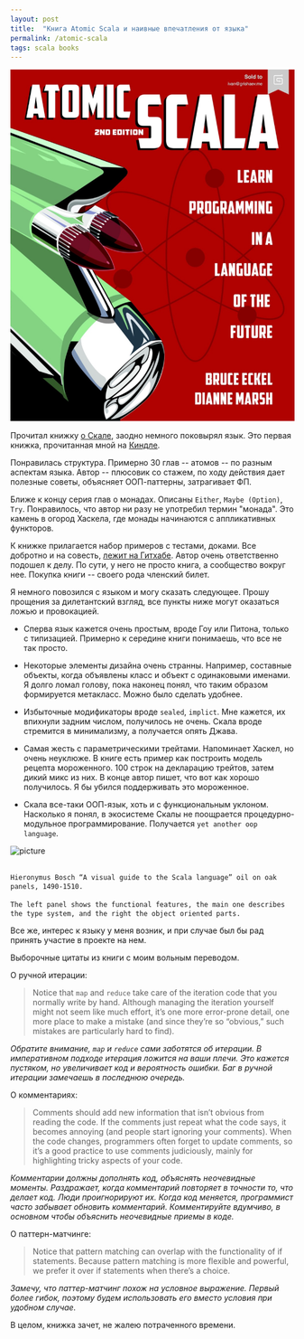 ```yaml
---
layout: post
title:  "Книга Atomic Scala и наивные впечатления от языка"
permalink: /atomic-scala
tags: scala books
---
```


![cover](/assets/static/atomic-scala.jpg)

Прочитал книжку [о Скале][book], заодно немного поковырял язык. Это
первая книжка, прочитанная мной на [Киндле](/kindle).

[book]: http://www.atomicscala.com/

Понравилась структура. Примерно 30 глав -- атомов -- по разным
аспектам языка. Автор -- плюсовик со стажем, по ходу действия дает
полезные советы, объясняет ООП-паттерны, затрагивает ФП.

Ближе к концу серия глав о монадах. Описаны `Either`, `Maybe
(Option)`, `Try`. Понравилось, что автор ни разу не употребил термин
"монада". Это камень в огород Хаскела, где монады начинаются с
аппликативных функторов.

К книжке прилагается набор примеров с тестами, доками. Все добротно и
на совесть, [лежит на Гитхабе][github]. Автор очень ответственно
подошел к делу. По сути, у него не просто книга, а сообщество вокруг
нее. Покупка книги -- своего рода членский билет.

[github]: https://github.com/AtomicScala

Я немного повозился с языком и могу сказать следующее. Прошу прощения
за дилетантский взгляд, все пункты ниже могут оказаться ложью и
провокацией.

- Сперва язык кажется очень простым, вроде Гоу или Питона, только с
  типизацией. Примерно к середине книги понимаешь, что все не так
  просто.

- Некоторые элементы дизайна очень странны. Например, составные
  объекты, когда объявлены класс и объект с одинаковыми именами. Я
  долго ломал голову, пока наконец понял, что таким образом
  формируется метакласс. Можно было сделать удобнее.

- Избыточные модификаторы вроде `sealed`, `implict`. Мне кажется, их
  впихнули задним числом, получилось не очень. Скала вроде стремится в
  минимализму, а получается опять Джава.

- Самая жесть с параметрическими трейтами. Напоминает Хаскел, но очень
  неуклюже. В книге есть пример как построить модель рецепта
  мороженного. 100 строк на декларацию трейтов, затем дикий микс из
  них. В конце автор пишет, что вот как хорошо получилось. Я бы убился
  поддерживать это мороженное.

- Скала все-таки ООП-язык, хоть и с функциональным уклоном. Насколько
  я понял, в экосистеме Скалы не поощрается процедурно-модульное
  программирование. Получается `yet another oop language`.

![picture](http://41.media.tumblr.com/393d852bf9be9b339e76e4bc393aad34/tumblr_o56sc7ASY31ugyavxo1_1280.jpg)

~~~

Hieronymus Bosch “A visual guide to the Scala language” oil on oak
panels, 1490-1510.

The left panel shows the functional features, the main one describes
the type system, and the right the object oriented parts.

~~~

Все же, интерес к языку у меня возник, и при случае был бы рад принять
участие в проекте на нем.

Выборочные цитаты из книги с моим вольным переводом.

О ручной итерации:

> Notice that `map` and `reduce` take care of the iteration code that
> you normally write by hand. Although managing the iteration yourself
> might not seem like much effort, it’s one more error-prone detail,
> one more place to make a mistake (and since they’re so “obvious,”
> such mistakes are particularly hard to find).

*Обратите внимание, `map` и `reduce` сами заботятся об итерации. В
императивном подходе итерация ложится на ваши плечи. Это кажется
пустяком, но увеличивает код и вероятность ошибки. Баг в ручной
итерации замечаешь в последнюю очередь.*

О комментариях:

> Comments should add new information that isn’t obvious from reading
> the code. If the comments just repeat what the code says, it becomes
> annoying (and people start ignoring your comments). When the code
> changes, programmers often forget to update comments, so it’s a good
> practice to use comments judiciously, mainly for highlighting tricky
> aspects of your code.

*Комментарии должны дополнять код, объяснять неочевидные моменты.
Раздражает, когда комментарий повторяет в точности то, что делает
код. Люди проигнорируют их. Когда код меняется, программист часто
забывает обновить комментарий. Комментируйте вдумчиво, в основном
чтобы объяснить неочевидные приемы в коде.*

О паттерн-матчинге:

> Notice that pattern matching can overlap with the functionality of
> if statements. Because pattern matching is more flexible and
> powerful, we prefer it over if statements when there’s a choice.

*Замечу, что паттер-матчинг похож на условное выражение. Первый более
гибок, поэтому будем использовать его вместо условия при удобном
случае.*

В целом, книжка зачет, не жалею потраченного времени.
